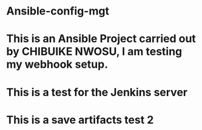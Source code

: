 # Ansible-config-mgt

# This is an Ansible Project carried out by CHIBUIKE NWOSU, I am testing my webhook setup.

# This is a test for the Jenkins server

# This is a save artifacts test 2





